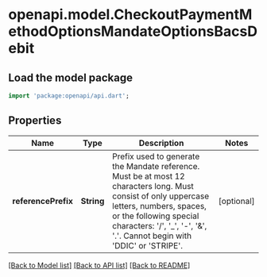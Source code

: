 # openapi.model.CheckoutPaymentMethodOptionsMandateOptionsBacsDebit

## Load the model package
```dart
import 'package:openapi/api.dart';
```

## Properties
Name | Type | Description | Notes
------------ | ------------- | ------------- | -------------
**referencePrefix** | **String** | Prefix used to generate the Mandate reference. Must be at most 12 characters long. Must consist of only uppercase letters, numbers, spaces, or the following special characters: '/', '_', '-', '&', '.'. Cannot begin with 'DDIC' or 'STRIPE'. | [optional] 

[[Back to Model list]](../README.md#documentation-for-models) [[Back to API list]](../README.md#documentation-for-api-endpoints) [[Back to README]](../README.md)


